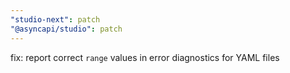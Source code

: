 ```yaml
---
"studio-next": patch
"@asyncapi/studio": patch
---
```


fix: report correct `range` values in error diagnostics for YAML files

